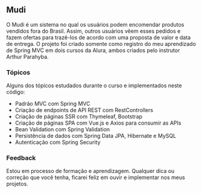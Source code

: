 ## Mudi

O Mudi é um sistema no qual os usuários podem encomendar produtos vendidos fora do Brasil. Assim, outros usuários vêem esses pedidos e fazem ofertas para trazê-los de acordo com uma proposta de valor e data de entrega. O projeto foi criado somente como registro do meu aprendizado de Spring MVC em dois cursos da Alura, ambos criados pelo instrutor Arthur Parahyba.

### Tópicos
Alguns dos tópicos estudados durante o curso e implementados neste código:
- Padrão MVC com Spring MVC
- Criação de endpoints de API REST com RestControllers
- Criação de páginas SSR com Thymeleaf, Bootstrap 
- Criação de páginas SPA com Vue.js e Axios para consumir as APIs
- Bean Validation com Spring Validation
- Persistência de dados com Spring Data JPA, Hibernate e MySQL
- Autenticação com Spring Security

### Feedback
Estou em processo de formação e aprendizagem. Qualquer dica ou correção que você tenha, ficarei feliz em ouvir e implementar nos meus projetos.
